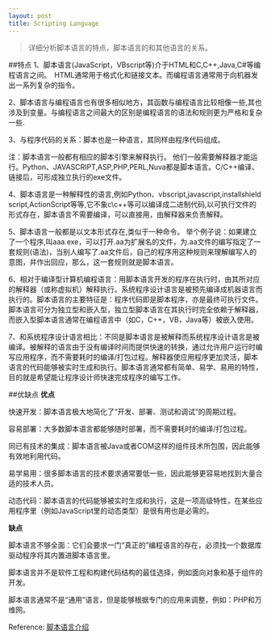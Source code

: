 ```yaml
---
layout: post
title: Scripting Language
---
```


>详细分析脚本语言的特点，脚本语言的和其他语言的关系。


##特点
1、脚本语言(JavaScript，VBscript等)介于HTML和C,C++,Java,C#等编程语言之间。　HTML通常用于格式化和链接文本。而编程语言通常用于向机器发出一系列复杂的指令。

2、脚本语言与编程语言也有很多相似地方，其函数与编程语言比较相像一些,其也涉及到变量。与编程语言之间最大的区别是编程语言的语法和规则更为严格和复杂一些.

3、与程序代码的关系：脚本也是一种语言，其同样由程序代码组成。

注：脚本语言一般都有相应的脚本引擎来解释执行。 他们一般需要解释器才能运行。Python、JAVASCRIPT,ASP,PHP,PERL,Nuva都是脚本语言。C/C++编译、链接后，可形成独立执行的exe文件。

4、脚本语言是一种解释性的语言,例如Python、vbscript,javascript,installshield script,ActionScript等等,它不象c\c++等可以编译成二进制代码,以可执行文件的形式存在，脚本语言不需要编译，可以直接用，由解释器来负责解释。

5、脚本语言一般都是以文本形式存在,类似于一种命令。
举个例子说：如果建立了一个程序,叫aaa.exe，可以打开.aa为扩展名的文件，为.aa文件的编写指定了一套规则(语法)，当别人编写了.aa文件后，自己的程序用这种规则来理解编写人的意图，并作出回应，那么，这一套规则就是脚本语言。

6、相对于编译型计算机编程语言：用脚本语言开发的程序在执行时，由其所对应的解释器（或称虚拟机）解释执行。系统程序设计语言是被预先编译成机器语言而执行的。脚本语言的主要特征是：程序代码即是脚本程序，亦是最终可执行文件。脚本语言可分为独立型和嵌入型，独立型脚本语言在其执行时完全依赖于解释器，而嵌入型脚本语言通常在编程语言中（如C，C++，VB，Java等）被嵌入使用。

7、和系统程序设计语言相比：不同是脚本语言是被解释而系统程序设计语言是被编译。被解释的语言由于没有编译时间而提供快速的转换，通过允许用户运行时编写应用程序，而不需要耗时的编译/打包过程。解释器使应用程序更加灵活，脚本语言的代码能够被实时生成和执行。脚本语言通常都有简单、易学、易用的特性，目的就是希望能让程序设计师快速完成程序的编写工作。

##优缺点
**优点**

快速开发：脚本语言极大地简化了“开发、部署、测试和调试”的周期过程。

容易部署：大多数脚本语言都能够随时部署，而不需要耗时的编译/打包过程。

同已有技术的集成：脚本语言被Java或者COM这样的组件技术所包围，因此能够有效地利用代码。

易学易用：很多脚本语言的技术要求通常要低一些，因此能够更容易地找到大量合适的技术人员。

动态代码：脚本语言的代码能够被实时生成和执行，这是一项高级特性，在某些应用程序里（例如JavaScript里的动态类型）是很有用也是必需的。

**缺点**

脚本语言不够全面：它们会要求一门“真正的”编程语言的存在，必须找一个数据库驱动程序将其内置进脚本语言里。

脚本语言并不是软件工程和构建代码结构的最佳选择，例如面向对象和基于组件的开发。

脚本语言通常不是“通用”语言，但是能够根据专门的应用来调整，例如：PHP和万维网。

Reference: [脚本语言介绍](http://blog.csdn.net/universsky/article/details/8960359)
